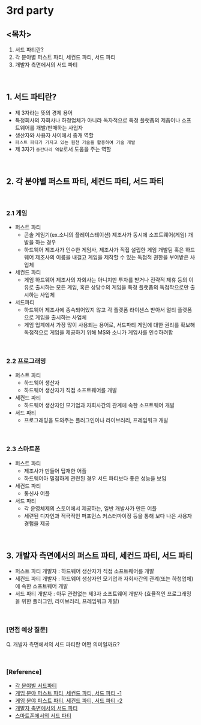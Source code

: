 # 3rd party

## <목차>
1. 서드 파티란?
2. 각 분야별 퍼스트 파티, 세컨드 파티, 서드 파티
3. 개발자 측면에서의 서드 파티

<br/>

## 1. 서드 파티란?
- 제 3자라는 뜻의 경제 용어
- 특정회사의 자회사나 하청업체가 아니라 독자적으로 특정 플랫폼의 제품이나 소프트웨어를 개발/판매하는 사업자
- 생산자와 사용자 사이에서 중개 역할
- `퍼스트 파티가 가지고 있는 원천 기술을 활용하여 기술 개발`
- 제 3자가 `중간다리 역할`로서 도움을 주는 역할

<br/>

## 2. 각 분야별 퍼스트 파티, 세컨드 파티, 서드 파티

<br/>

### 2.1 게임
- 퍼스트 파티
    * 콘솔 게임기(ex.소니의 플레이스테이션) 제조사가 동시에 소프트웨어(게임) 개발을 하는 경우
    * 하드웨어 제조사가 인수한 게임사, 제조사가 직접 설립한 게임 개발팀 혹은 하드웨어 제조사의 이름을 내걸고 게임을 제작할 수 있는 독점적 권한을 부여받은 사업체
- 세컨드 파티
    *  게임 하드웨어 제조사의 자회사는 아니지만 투자를 받거나 전략적 제휴 등의 이유로 출시하는 모든 게임, 혹은 상당수의 게임을 특정 플랫폼의 독점작으로만 출시하는 사업체
- 서드파티
    * 하드웨어 제조사에 종속되어있지 않고 각 플랫폼 라이센스 받아서 멀티 플랫폼으로 게임을 출시하는 사업체
    * 게임 업계에서 가장 많이 사용되는 용어로, 서드파티 게임에 대한 권리를 확보해 독점적으로 게임을 제공하기 위해 MS와 소니가 게임사를 인수하려함

<br/>

### 2.2 프로그래밍
- 퍼스트 파티
    * 하드웨어 생산자
    * 하드웨어 생산자가 직접 소프트웨어를 개발
- 세컨드 파티
    * 하드웨어 생산자인 모기업과 자회사간의 관계에 속한 소프트웨어 개발
- 서드 파티
    * 프로그래밍을 도와주는 플러그인이나 라이브러리, 프레임워크 개발

<br/>

### 2.3 스마트폰
- 퍼스트 파티
    * 제조사가 만들어 탑재한 어플
    * 하드웨어아 밀접하게 관련된 경우 서드 파티보다 좋은 성능을 보임
- 세컨드 파티
    * 통신사 어플
- 서드 파티
    * 각 운영체제의 스토어에서 제공하는, 일반 개발사가 만든 어플
    * 세련된 디자인과 적극적인 퍼포먼스 커스터마이징 등을 통해 보다 나은 사용자 경험을 제공

<br/>

## 3. 개발자 측면에서의 퍼스트 파티, 세컨드 파티, 서드 파티

- 퍼스트 파티 개발자 : 하드웨어 생산자가 직접 소프트웨어를 개발
- 세컨드 파티 개발자 : 하드웨어 생상자인 모기업과 자회사간의 관계(또는 하청업체)에 속한 소프트웨어 개발
- 서드 파티 개발자 : 아무 관련없는 제3자 소프트웨어 개발자 (효율적인 프로그래밍을 위한 플러그인, 라이브러리, 프레임워크 개발)

<br/>

### [면접 예상 질문]
  
Q. 개발자 측면에서의 서드 파티란 어떤 의미일까요?

<br/>

### [Reference]
- [각 분야별 서드파티](https://contents.premium.naver.com/3mit/wony/contents/220505105924891hK)
- [게임 분야 퍼스트 파티, 세컨드 파티, 서드 파티 -1](https://namu.wiki/w/%EC%84%9C%EB%93%9C%20%ED%8C%8C%ED%8B%B0)
- [게임 분야 퍼스트 파티, 세컨드 파티, 서드 파티 -2](https://quasarzone.com/bbs/qc_game/views/3200)
- [개발자 측면에서의 서드 파티](https://github.com/gyoogle/tech-interview-for-developer/blob/master/Computer%20Science/Software%20Engineering/%EC%8D%A8%EB%93%9C%ED%8C%8C%ED%8B%B0(3rd%20party)%EB%9E%80.md)
- [스마트폰에서의 서드 파티](https://doyyy.tistory.com/37)
